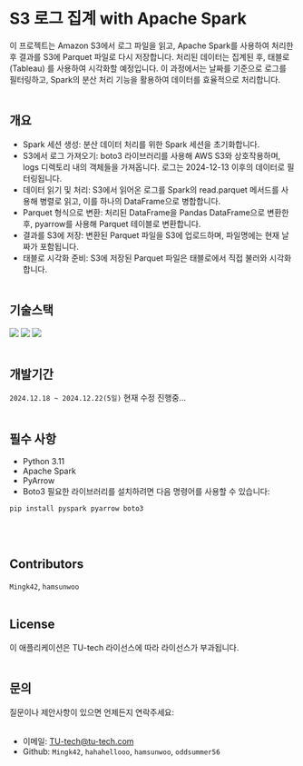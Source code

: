 # S3 로그 집계 with Apache Spark
이 프로젝트는 Amazon S3에서 로그 파일을 읽고, Apache Spark를 사용하여 처리한 후 결과를 S3에 Parquet 파일로 다시 저장합니다. 처리된 데이터는 집계된 후, 태블로(Tableau) 를 사용하여 시각화할 예정입니다. 이 과정에서는 날짜를 기준으로 로그를 필터링하고, Spark의 분산 처리 기능을 활용하여 데이터를 효율적으로 처리합니다.
<br></br>
## 개요
- Spark 세션 생성: 분산 데이터 처리를 위한 Spark 세션을 초기화합니다.
- S3에서 로그 가져오기: boto3 라이브러리를 사용해 AWS S3와 상호작용하며, logs 디렉토리 내의 객체들을 가져옵니다. 로그는 2024-12-13 이후의 데이터로 필터링됩니다.
- 데이터 읽기 및 처리: S3에서 읽어온 로그를 Spark의 read.parquet 메서드를 사용해 병렬로 읽고, 이를 하나의 DataFrame으로 병합합니다.
- Parquet 형식으로 변환: 처리된 DataFrame을 Pandas DataFrame으로 변환한 후, pyarrow를 사용해 Parquet 테이블로 변환합니다.
- 결과를 S3에 저장: 변환된 Parquet 파일을 S3에 업로드하며, 파일명에는 현재 날짜가 포함됩니다.
- 태블로 시각화 준비: S3에 저장된 Parquet 파일은 태블로에서 직접 불러와 시각화합니다.
<br></br>
## 기술스택
<img src="https://img.shields.io/badge/Python-3.11-3776AB?style=flat&logo=Python&logoColor=F5F7F8"/>  <img src="https://img.shields.io/badge/Apache Spark-E25A1C?style=flat&logo=apachespark&logoColor=ffffff"/>    <img src="https://img.shields.io/badge/Amazon%20S3-569A31?style=flat&logo=Amazon%20S3&logoColor=ffffff"/> 
<br></br>
## 개발기간
`2024.12.18 ~ 2024.12.22(5일)` 
현재 수정 진행중...
<br></br>
## 필수 사항
- Python 3.11
- Apache Spark
- PyArrow
- Boto3
필요한 라이브러리를 설치하려면 다음 명령어를 사용할 수 있습니다:
```bash
pip install pyspark pyarrow boto3
```
<br></br>
## Contributors
`Mingk42`, `hamsunwoo`
<br></br>
## License
이 애플리케이션은 TU-tech 라이선스에 따라 라이선스가 부과됩니다.
<br></br>
## 문의
질문이나 제안사항이 있으면 언제든지 연락주세요:
<br></br>
- 이메일: TU-tech@tu-tech.com
- Github: `Mingk42`, `hahahellooo`, `hamsunwoo`, `oddsummer56`
